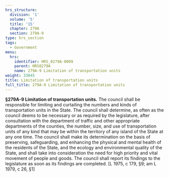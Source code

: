 ```yaml
---
hrs_structure:
  division: '1'
  volume: '5'
  title: '15'
  chapter: 279A
  section: 279A-9
type: hrs_section
tags:
  - Government
menu:
  hrs:
    identifier: HRS_0279A-0009
    parent: HRS0279A
    name: 279A-9 Limitation of transportation units
weight: 33045
title: Limitation of transportation units
full_title: 279A-9 Limitation of transportation units
---
```

**§279A-9 Limitation of transportation units.** The council shall be responsible for limiting and curtailing the numbers and kinds of transportation units in the State. The council shall determine, as often as the council deems to be necessary or as required by the legislature, after consultation with the department of traffic and other appropriate departments of the counties, the number, size, and use of transportation units of any kind that may be within the territory of any island of the State at any one time. The council shall make its determination on the basis of preserving, safeguarding, and enhancing the physical and mental health of the residents of the State, and the ecology and environmental quality of the State, and shall take into consideration the need for high priority and vital movement of people and goods. The council shall report its findings to the legislature as soon as its findings are completed. [L 1975, c 179, §9; am L 1979, c 26, §1]